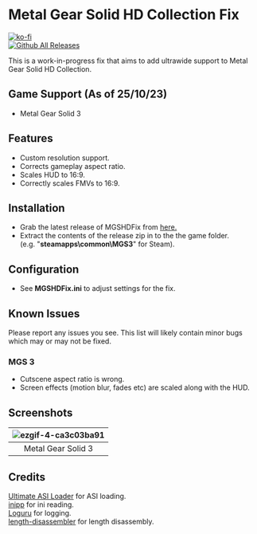 # Metal Gear Solid HD Collection Fix
[![ko-fi](https://ko-fi.com/img/githubbutton_sm.svg)](https://ko-fi.com/W7W01UAI9)</br>
[![Github All Releases](https://img.shields.io/github/downloads/Lyall/MGSHDFix/total.svg)](https://github.com/Lyall/MGSHDFix/releases)

This is a work-in-progress fix that aims to add ultrawide support to Metal Gear Solid HD Collection.<br />

## Game Support (As of 25/10/23)
- Metal Gear Solid 3

## Features
- Custom resolution support.
- Corrects gameplay aspect ratio.
- Scales HUD to 16:9.
- Correctly scales FMVs to 16:9.

## Installation
- Grab the latest release of MGSHDFix from [here.](https://github.com/Lyall/MGSHDFix/releases)
- Extract the contents of the release zip in to the the game folder.<br />(e.g. "**steamapps\common\MGS3**" for Steam).

## Configuration
- See **MGSHDFix.ini** to adjust settings for the fix.

## Known Issues
Please report any issues you see.
This list will likely contain minor bugs which may or may not be fixed.

### MGS 3
- Cutscene aspect ratio is wrong.
- Screen effects (motion blur, fades etc) are scaled along with the HUD.

## Screenshots

|  ![ezgif-4-ca3c03ba91](https://github.com/Lyall/MGSHDFix/assets/695941/5f309e8e-ff4e-49e6-90d1-46ce35ff9d0c) |
|:--:|
| Metal Gear Solid 3 |

## Credits
[Ultimate ASI Loader](https://github.com/ThirteenAG/Ultimate-ASI-Loader) for ASI loading. <br />
[inipp](https://github.com/mcmtroffaes/inipp) for ini reading. <br />
[Loguru](https://github.com/emilk/loguru) for logging. <br />
[length-disassembler](https://github.com/Nomade040/length-disassembler) for length disassembly.
